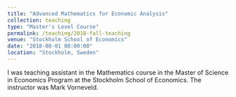 ```yaml
---
title: "Advanced Mathematics for Economic Analysis"
collection: teaching
type: "Master's Level Course"
permalink: /teaching/2018-fall-teaching
venue: "Stockholm School of Economics"
date: "2018-08-01 08:00:00"
location: "Stockholm, Sweden"
---
```


I was teaching assistant in the Mathematics course in the Master of Science in Economics Program at the Stockholm School of Economics. The instructor was Mark Vorneveld.
